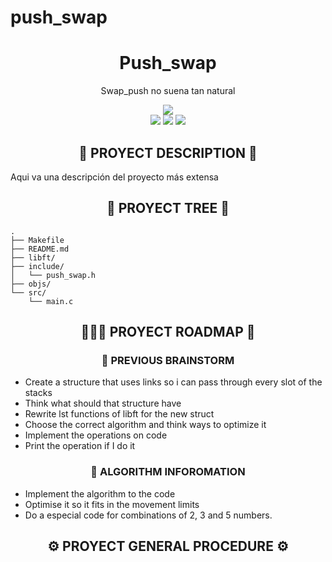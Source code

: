 # push_swap


<div align="center">
	<h1> Push_swap </h1>
	<p>Swap_push no suena tan natural</p>
	<img src="https://wakatime.com/badge/user/a0e860d2-9914-4fed-8143-b9fd5cf5e6c1/project/ff5bed0a-6c31-4609-95c8-643947ff70d3.svg?style=flat"/>
	<br />
	<img src="https://img.shields.io/badge/norme-KO-red?style=flat"/>
	<img src="https://img.shields.io/badge/leaks-Not%20Checked-red?style=flat"/>
	<img src="https://img.shields.io/badge/-unknown%2F100-inactive?style=flat&logo=42&logoColor=000" />
</div>

<h2 align="center">📜 PROYECT DESCRIPTION 📜</h2>

Aqui va una descripción del proyecto más extensa

<h2 align="center">🌲 PROYECT TREE 🌲</h2>

```
.
├── Makefile
├── README.md
├── libft/
├── include/
│   └── push_swap.h
├── objs/
└── src/
    └── main.c

```

<h2 align="center">🚶🏻‍♂️ PROYECT ROADMAP 🚶</h2>

<h3 align="center"> 🧠 PREVIOUS BRAINSTORM</h3>

*  Create a structure that uses links so i can pass through every slot of the stacks
*  Think what should that structure have
*  Rewrite lst functions of libft for the new struct
*  Choose the correct algorithm and think ways to optimize it
*  Implement the operations on code
*  Print the operation if I do it

<h3 align="center"> 🧠 ALGORITHM INFOROMATION</h3>

*  Implement the algorithm to the code
*  Optimise it so it fits in the movement limits
*  Do a especial code for combinations of 2, 3 and 5 numbers.

<h2 align="center">⚙️ PROYECT GENERAL PROCEDURE ⚙️</h2>
